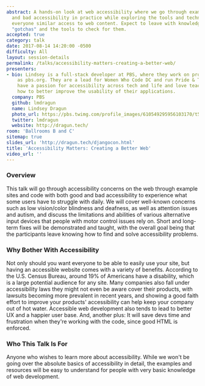 ```yaml
---
abstract: A hands-on look at web accessibility where we go through examples of good
  and bad accessibility in practice while exploring the tools and techniques to give
  everyone similar access to web content. Expect to leave with knowledge of many accessibility
  "gotchas" and the tools to check for them.
accepted: true
category: talk
date: 2017-08-14 14:20:00 -0500
difficulty: All
layout: session-details
permalink: /talks/accessibility-matters-creating-a-better-web/
presenters:
- bio: Lindsey is a full-stack developer at PBS, where they work on products such
    as pbs.org. They are a lead for Women Who Code DC and run Pride & Tech DC. They
    have a passion for accessibility across tech and life and love teaching others
    how to better improve the usability of their applications.
  company: PBS
  github: lmdragun
  name: Lindsey Dragun
  photo_url: https://pbs.twimg.com/profile_images/610549295956103170/t5ZJbgAC_400x400.png
  twitter: lmdragun
  website: http://dragun.tech/
room: 'Ballrooms B and C'
sitemap: true
slides_url: 'http://dragun.tech/djangocon.html'
title: 'Accessibility Matters: Creating a Better Web'
video_url: ''
---
```


### Overview
This talk will go through accessibility concerns on the web through example sites and code with both good and bad accessibility to experience what some users have to struggle with daily. We will cover well-known concerns such as low vision/color blindness and deafness, as well as attention issues and autism, and discuss the limitations and abilities of various alternative input devices that people with motor control issues rely on. Short and long-term fixes will be demonstrated and taught, with the overall goal being that the participants leave knowing how to find and solve accessibility problems.

### Why Bother With Accessibility
Not only should you want everyone to be able to easily use your site, but having an accessible website comes with a variety of benefits. According to the U.S. Census Bureau, around 19% of Americans have a disability, which is a large potential audience for any site. Many companies also fall under accessibility laws they might not even be aware cover their products, with lawsuits becoming more prevalent in recent years, and showing a good faith effort to improve your products' accessibility can help keep your company out of hot water. Accessible web development also tends to lead to better UX and a happier user base. And, another plus: It will save devs time and frustration when they're working with the code, since good HTML is enforced.

### Who This Talk Is For
Anyone who wishes to learn more about accessibility. While we won't be going over the absolute basics of accessibility in detail, the examples and resources will be easy to understand for people with very basic knowledge of web development.
